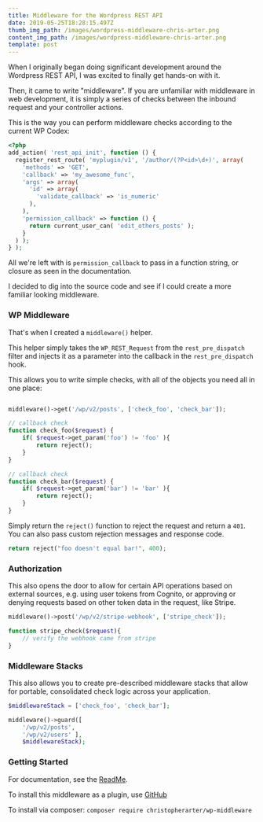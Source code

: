 ```yaml
---
title: Middleware for the Wordpress REST API
date: 2019-05-25T18:28:15.497Z
thumb_img_path: /images/wordpress-middleware-chris-arter.png
content_img_path: /images/wordpress-middleware-chris-arter.png
template: post
---
```

When I originally began doing significant development around the Wordpress REST API, I was excited to finally get hands-on with it. 

Then, it came to write "middleware". If you are unfamiliar with middleware in web development, it is simply a series of checks between the inbound request and your controller actions.

This is the way you can perform middleware checks according to the current WP Codex:

```php
<?php
add_action( 'rest_api_init', function () {
  register_rest_route( 'myplugin/v1', '/author/(?P<id>\d+)', array(
    'methods' => 'GET',
    'callback' => 'my_awesome_func',
    'args' => array(
      'id' => array(
        'validate_callback' => 'is_numeric'
      ),
    ),
    'permission_callback' => function () {
      return current_user_can( 'edit_others_posts' );
    }
  ) );
} );
```

All we're left with is `permission_callback` to pass in a function string, or closure as seen in the documentation.

I decided to dig into the source code and see if I could create a more familiar looking middleware.

### WP Middleware

That's when I created a `middleware()` helper.

This helper simply takes the `WP_REST_Request` from the `rest_pre_dispatch` filter and injects it as a parameter into the callback in the `rest_pre_dispatch` hook.

This allows you to write simple checks, with all of the objects you need all in one place:

```php

middleware()->get('/wp/v2/posts', ['check_foo', 'check_bar']);

// callback check
function check_foo($request) {
    if( $request->get_param('foo') != 'foo' ){
        return reject();
    }
}

// callback check
function check_bar($request) {
    if( $request->get_param('bar') != 'bar' ){
        return reject();
    }
}
```
Simply return the `reject()` function to reject the request and return a `401`. You can also pass custom rejection messages and response code.

```php
return reject("foo doesn't equal bar!", 400);

```

### Authorization

This also opens the door to allow for certain API operations based on external sources, e.g. using user tokens from Cognito, or approving or denying requests based on other token data in the request, like Stripe.


```php
middleware()->post('/wp/v2/stripe-webhook', ['stripe_check']);

function stripe_check($request){
    // verify the webhook came from stripe
}

```

### Middleware Stacks

This also allows you to create pre-described middleware stacks that allow for portable, consolidated check logic across your application.

```php
$middlewareStack = ['check_foo', 'check_bar'];

middleware()->guard([
    '/wp/v2/posts',
    '/wp/v2/users' ], 
    $middlewareStack);
```

### Getting Started

For documentation, see the [ReadMe](https://github.com/christopherarter/WP-Middleware-Plugin/blob/master/readme.md).

To install this middleware as a plugin, use [GitHub](https://github.com/christopherarter/WP-Middleware-Plugin)

To install via composer:
`composer require christopherarter/wp-middleware`

